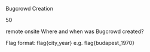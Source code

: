 Bugcrowd Creation

50

remote onsite
Where and when was Bugcrowd created?

Flag format: flag{city_year} e.g. flag{budapest_1970}
